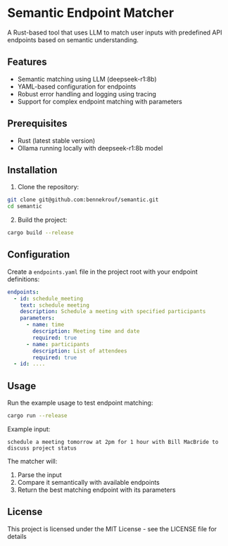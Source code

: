 # Semantic Endpoint Matcher

A Rust-based tool that uses LLM to match user inputs with predefined API endpoints based on semantic understanding.

## Features

- Semantic matching using LLM (deepseek-r1:8b)
- YAML-based configuration for endpoints
- Robust error handling and logging using tracing
- Support for complex endpoint matching with parameters

## Prerequisites

- Rust (latest stable version)
- Ollama running locally with deepseek-r1:8b model


## Installation

1. Clone the repository:
```bash
git clone git@github.com:bennekrouf/semantic.git
cd semantic
```

2. Build the project:
```bash
cargo build --release
```

## Configuration

Create a `endpoints.yaml` file in the project root with your endpoint definitions:

```yaml
endpoints:
  - id: schedule_meeting
    text: schedule meeting
    description: Schedule a meeting with specified participants
    parameters:
      - name: time
        description: Meeting time and date
        required: true
      - name: participants
        description: List of attendees
        required: true
  - id: ....
```

## Usage

Run the example usage to test endpoint matching:

```bash
cargo run --release
```

Example input:
```
schedule a meeting tomorrow at 2pm for 1 hour with Bill MacBride to discuss project status
```

The matcher will:
1. Parse the input
2. Compare it semantically with available endpoints
3. Return the best matching endpoint with its parameters

## License

This project is licensed under the MIT License - see the LICENSE file for details
